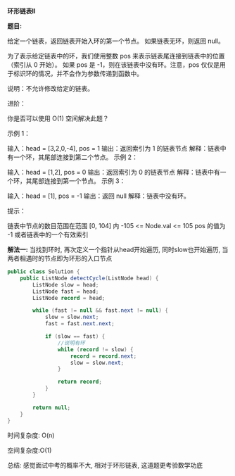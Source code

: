 **环形链表II**

**题目:**

给定一个链表，返回链表开始入环的第一个节点。 如果链表无环，则返回 null。

为了表示给定链表中的环，我们使用整数 pos 来表示链表尾连接到链表中的位置（索引从 0 开始）。 如果 pos 是 -1，则在该链表中没有环。注意，pos 仅仅是用于标识环的情况，并不会作为参数传递到函数中。

说明：不允许修改给定的链表。



进阶：

你是否可以使用 O(1) 空间解决此题？


示例 1：

输入：head = [3,2,0,-4], pos = 1
输出：返回索引为 1 的链表节点
解释：链表中有一个环，其尾部连接到第二个节点。
示例 2：



输入：head = [1,2], pos = 0
输出：返回索引为 0 的链表节点
解释：链表中有一个环，其尾部连接到第一个节点。
示例 3：



输入：head = [1], pos = -1
输出：返回 null
解释：链表中没有环。


提示：

链表中节点的数目范围在范围 [0, 104] 内
-105 <= Node.val <= 105
pos 的值为 -1 或者链表中的一个有效索引



**解法一:** 当找到环时, 再次定义一个指针从head开始遍历, 同时slow也开始遍历, 当两者相遇时的节点即为环形的入口节点

```java
public class Solution {
    public ListNode detectCycle(ListNode head) {
        ListNode slow = head;
        ListNode fast = head;
        ListNode record = head;

        while (fast != null && fast.next != null) {
            slow = slow.next;
            fast = fast.next.next;

            if (slow == fast) {
                //说明有环
                while (record != slow) {
                    record = record.next;
                    slow = slow.next;
                }

                return record;
            }
        }

        return null;
    }
}
```

时间复杂度: O(n)

空间复杂度:O(1)

总结: 感觉面试中考的概率不大, 相对于环形链表, 这道题更考验数学功底